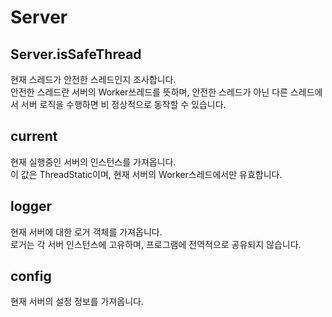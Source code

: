 Server
====

Server.isSafeThread
----
현재 스레드가 안전한 스레드인지 조사합니다.<br>
안전한 스레드란 서버의 Worker쓰레드를 뜻하며, 안전한 스레드가 아닌 다른 스레드에서 서버 로직을 수행하면 비 정상적으로 동작할 수 있습니다.

current
----
현재 실행중인 서버의 인스턴스를 가져옵니다.<br>
이 값은 ThreadStatic이며, 현재 서버의 Worker스레드에서만 유효합니다.

logger
----
현재 서버에 대한 로거 객체를 가져옵니다.<br>
로거는 각 서버 인스턴스에 고유하며, 프로그램에 전역적으로 공유되지 않습니다.

config
----
현재 서버의 설정 정보를 가져옵니다.


